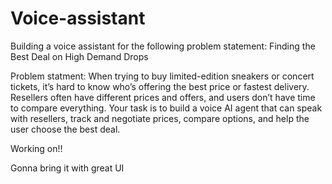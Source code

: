 # Voice-assistant
Building a voice assistant for the following problem statement: Finding the Best Deal on High Demand Drops

Problem statment: 
When trying to buy limited-edition sneakers or concert tickets, it’s hard to know who’s offering the 
best price or fastest delivery. Resellers often have different prices and offers, and users don’t have 
time to compare everything. Your task is to build a voice AI agent that can speak with resellers, track 
and negotiate prices, compare options, and help the user choose the best deal.

Working on!!

Gonna bring it with great UI
